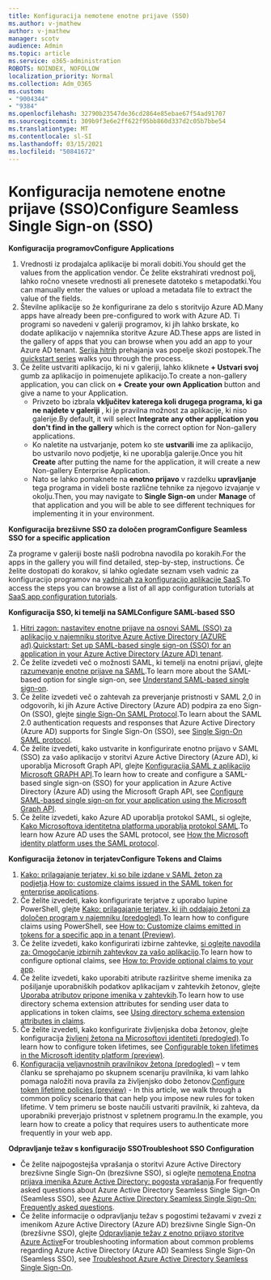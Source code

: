 ```yaml
---
title: Konfiguracija nemotene enotne prijave (SSO)
ms.author: v-jmathew
author: v-jmathew
manager: scotv
audience: Admin
ms.topic: article
ms.service: o365-administration
ROBOTS: NOINDEX, NOFOLLOW
localization_priority: Normal
ms.collection: Adm_O365
ms.custom:
- "9004344"
- "9384"
ms.openlocfilehash: 32790b23547de36cd2864e85ebae67f54ad91707
ms.sourcegitcommit: 309b9f3e6e2ff622f95bb860d337d2c05b7bbe54
ms.translationtype: MT
ms.contentlocale: sl-SI
ms.lasthandoff: 03/15/2021
ms.locfileid: "50841672"
---
```

# <a name="configure-seamless-single-sign-on-sso"></a><span data-ttu-id="7f2ee-102">Konfiguracija nemotene enotne prijave (SSO)</span><span class="sxs-lookup"><span data-stu-id="7f2ee-102">Configure Seamless Single Sign-on (SSO)</span></span>

<span data-ttu-id="7f2ee-103">**Konfiguracija programov**</span><span class="sxs-lookup"><span data-stu-id="7f2ee-103">**Configure Applications**</span></span>

1. <span data-ttu-id="7f2ee-104">Vrednosti iz prodajalca aplikacije bi morali dobiti.</span><span class="sxs-lookup"><span data-stu-id="7f2ee-104">You should get the values from the application vendor.</span></span> <span data-ttu-id="7f2ee-105">Če želite ekstrahirati vrednost polj, lahko ročno vnesete vrednosti ali prenesete datoteko s metapodatki.</span><span class="sxs-lookup"><span data-stu-id="7f2ee-105">You can manually enter the values or upload a metadata file to extract the value of the fields.</span></span>
2. <span data-ttu-id="7f2ee-106">Številne aplikacije so že konfigurirane za delo s storitvijo Azure AD.</span><span class="sxs-lookup"><span data-stu-id="7f2ee-106">Many apps have already been pre-configured to work with Azure AD.</span></span> <span data-ttu-id="7f2ee-107">Ti programi so navedeni v galeriji programov, ki jih lahko brskate, ko dodate aplikacijo v najemnika storitve Azure AD.</span><span class="sxs-lookup"><span data-stu-id="7f2ee-107">These apps are listed in the gallery of apps that you can browse when you add an app to your Azure AD tenant.</span></span> <span data-ttu-id="7f2ee-108">[Serija hitrih](https://docs.microsoft.com/azure/active-directory/manage-apps/add-application-portal-configure) prehajanja vas popelje skozi postopek.</span><span class="sxs-lookup"><span data-stu-id="7f2ee-108">The [quickstart series](https://docs.microsoft.com/azure/active-directory/manage-apps/add-application-portal-configure) walks you through the process.</span></span>
3. <span data-ttu-id="7f2ee-109">Če želite ustvariti aplikacijo, ki ni v galeriji, lahko kliknete **+ Ustvari svoj** gumb za aplikacijo in poimenujete aplikacijo.</span><span class="sxs-lookup"><span data-stu-id="7f2ee-109">To create a non-gallery application, you can click on **+ Create your own Application** button and give a name to your Application.</span></span>
    - <span data-ttu-id="7f2ee-110">Privzeto bo izbrala **vključitev katerega koli drugega programa, ki ga ne najdete v galeriji** , ki je pravilna možnost za aplikacije, ki niso galerije.</span><span class="sxs-lookup"><span data-stu-id="7f2ee-110">By default, it will select **Integrate any other application you don't find in the gallery** which is the correct option for Non-gallery applications.</span></span>
    - <span data-ttu-id="7f2ee-111">Ko naletite na ustvarjanje, potem ko ste **ustvarili** ime za aplikacijo, bo ustvarilo novo podjetje, ki ne uporablja galerije.</span><span class="sxs-lookup"><span data-stu-id="7f2ee-111">Once you hit **Create** after putting the name for the application, it will create a new Non-gallery Enterprise Application.</span></span>
    - <span data-ttu-id="7f2ee-112">Nato se lahko pomaknete na **enotno prijavo** v razdelku **upravljanje** tega programa in videli boste različne tehnike za njegovo izvajanje v okolju.</span><span class="sxs-lookup"><span data-stu-id="7f2ee-112">Then, you may navigate to **Single Sign-on** under **Manage** of that application and you will be able to see different techniques for implementing it in your environment.</span></span>

<span data-ttu-id="7f2ee-113">**Konfiguracija brezšivne SSO za določen program**</span><span class="sxs-lookup"><span data-stu-id="7f2ee-113">**Configure Seamless SSO for a specific application**</span></span>

<span data-ttu-id="7f2ee-114">Za programe v galeriji boste našli podrobna navodila po korakih.</span><span class="sxs-lookup"><span data-stu-id="7f2ee-114">For the apps in the gallery you will find detailed, step-by-step, instructions.</span></span> <span data-ttu-id="7f2ee-115">Če želite dostopati do korakov, si lahko ogledate seznam vseh vadnic za konfiguracijo programov na [vadnicah za konfiguracijo aplikacije SaaS](https://docs.microsoft.com/azure/active-directory/saas-apps/tutorial-list).</span><span class="sxs-lookup"><span data-stu-id="7f2ee-115">To access the steps you can browse a list of all app configuration tutorials at [SaaS app configuration tutorials](https://docs.microsoft.com/azure/active-directory/saas-apps/tutorial-list).</span></span>

<span data-ttu-id="7f2ee-116">**Konfiguracija SSO, ki temelji na SAML**</span><span class="sxs-lookup"><span data-stu-id="7f2ee-116">**Configure SAML-based SSO**</span></span>

1. <span data-ttu-id="7f2ee-117">[Hitri zagon: nastavitev enotne prijave na osnovi SAML (SSO) za aplikacijo v najemniku storitve Azure Active Directory (AZURE ad)](https://docs.microsoft.com/azure/active-directory/manage-apps/add-application-portal-setup-sso).</span><span class="sxs-lookup"><span data-stu-id="7f2ee-117">[Quickstart: Set up SAML-based single sign-on (SSO) for an application in your Azure Active Directory (Azure AD) tenant](https://docs.microsoft.com/azure/active-directory/manage-apps/add-application-portal-setup-sso).</span></span>
2. <span data-ttu-id="7f2ee-118">Če želite izvedeti več o možnosti SAML, ki temelji na enotni prijavi, glejte [razumevanje enotne prijave na SAML](https://docs.microsoft.com/azure/active-directory/manage-apps/configure-saml-single-sign-on).</span><span class="sxs-lookup"><span data-stu-id="7f2ee-118">To learn more about the SAML-based option for single sign-on, see [Understand SAML-based single sign-on](https://docs.microsoft.com/azure/active-directory/manage-apps/configure-saml-single-sign-on).</span></span>
3. <span data-ttu-id="7f2ee-119">Če želite izvedeti več o zahtevah za preverjanje pristnosti v SAML 2,0 in odgovorih, ki jih Azure Active Directory (Azure AD) podpira za eno Sign-On (SSO), glejte [single Sign-On SAML Protocol](https://docs.microsoft.com/azure/active-directory/develop/single-sign-on-saml-protocol).</span><span class="sxs-lookup"><span data-stu-id="7f2ee-119">To learn about the SAML 2.0 authentication requests and responses that Azure Active Directory (Azure AD) supports for Single Sign-On (SSO), see [Single Sign-On SAML protocol](https://docs.microsoft.com/azure/active-directory/develop/single-sign-on-saml-protocol).</span></span>
4. <span data-ttu-id="7f2ee-120">Če želite izvedeti, kako ustvarite in konfigurirate enotno prijavo v SAML (SSO) za vašo aplikacijo v storitvi Azure Active Directory (Azure AD), ki uporablja Microsoft Graph API, glejte [Konfiguracija SAML z aplikacijo Microsoft GRAPH API](https://docs.microsoft.com/graph/application-saml-sso-configure-api).</span><span class="sxs-lookup"><span data-stu-id="7f2ee-120">To learn how to create and configure a SAML-based single sign-on (SSO) for your application in Azure Active Directory (Azure AD) using the Microsoft Graph API, see [Configure SAML-based single sign-on for your application using the Microsoft Graph API](https://docs.microsoft.com/graph/application-saml-sso-configure-api).</span></span>
5. <span data-ttu-id="7f2ee-121">Če želite izvedeti, kako Azure AD uporablja protokol SAML, si oglejte, [Kako Microsoftova identitetna platforma uporablja protokol SAML](https://docs.microsoft.com/azure/active-directory/develop/active-directory-saml-protocol-reference).</span><span class="sxs-lookup"><span data-stu-id="7f2ee-121">To learn how Azure AD uses the SAML protocol, see [How the Microsoft identity platform uses the SAML protocol](https://docs.microsoft.com/azure/active-directory/develop/active-directory-saml-protocol-reference).</span></span>

<span data-ttu-id="7f2ee-122">**Konfiguracija žetonov in terjatev**</span><span class="sxs-lookup"><span data-stu-id="7f2ee-122">**Configure Tokens and Claims**</span></span>

1. <span data-ttu-id="7f2ee-123">[Kako: prilagajanje terjatev, ki so bile izdane v SAML žeton za podjetja](https://docs.microsoft.com/azure/active-directory/develop/active-directory-saml-claims-customization).</span><span class="sxs-lookup"><span data-stu-id="7f2ee-123">[How to: customize claims issued in the SAML token for enterprise applications](https://docs.microsoft.com/azure/active-directory/develop/active-directory-saml-claims-customization).</span></span>
2. <span data-ttu-id="7f2ee-124">Če želite izvedeti, kako konfigurirate terjatve z uporabo lupine PowerShell, glejte [Kako: prilagajanje terjatev, ki jih oddajajo žetoni za določen program v najemniku (predogled)](https://docs.microsoft.com/azure/active-directory/develop/active-directory-claims-mapping).</span><span class="sxs-lookup"><span data-stu-id="7f2ee-124">To learn how to configure claims using PowerShell, see [How to: Customize claims emitted in tokens for a specific app in a tenant (Preview)](https://docs.microsoft.com/azure/active-directory/develop/active-directory-claims-mapping).</span></span>
3. <span data-ttu-id="7f2ee-125">Če želite izvedeti, kako konfigurirati izbirne zahtevke, [si oglejte navodila za: Omogočanje izbirnih zahtevkov za vašo aplikacijo](https://docs.microsoft.com/azure/active-directory/develop/active-directory-optional-claims).</span><span class="sxs-lookup"><span data-stu-id="7f2ee-125">To learn how to configure optional claims, see [How to: Provide optional claims to your app](https://docs.microsoft.com/azure/active-directory/develop/active-directory-optional-claims).</span></span>
4. <span data-ttu-id="7f2ee-126">Če želite izvedeti, kako uporabiti atribute razširitve sheme imenika za pošiljanje uporabniških podatkov aplikacijam v zahtevkih žetonov, glejte [Uporaba atributov pripone imenika v zahtevkih](https://docs.microsoft.com/azure/active-directory/develop/active-directory-schema-extensions).</span><span class="sxs-lookup"><span data-stu-id="7f2ee-126">To learn how to use directory schema extension attributes for sending user data to applications in token claims, see [Using directory schema extension attributes in claims](https://docs.microsoft.com/azure/active-directory/develop/active-directory-schema-extensions).</span></span>
5. <span data-ttu-id="7f2ee-127">Če želite izvedeti, kako konfigurirate življenjska doba žetonov, glejte konfiguracija [življenj žetona na Microsoftovi identiteti (predogled)](https://docs.microsoft.com/azure/active-directory/develop/active-directory-configurable-token-lifetimes).</span><span class="sxs-lookup"><span data-stu-id="7f2ee-127">To learn how to configure token lifetimes, see [Configurable token lifetimes in the Microsoft identity platform (preview)](https://docs.microsoft.com/azure/active-directory/develop/active-directory-configurable-token-lifetimes).</span></span>
6. <span data-ttu-id="7f2ee-128">[Konfiguracija veljavnostnih pravilnikov žetona (predogled)](https://docs.microsoft.com/azure/active-directory/develop/configure-token-lifetimes) – v tem članku se sprehajamo po skupnem scenariju pravilnika, ki vam lahko pomaga naložiti nova pravila za življenjsko dobo žetonov.</span><span class="sxs-lookup"><span data-stu-id="7f2ee-128">[Configure token lifetime policies (preview)](https://docs.microsoft.com/azure/active-directory/develop/configure-token-lifetimes) - In this article, we walk through a common policy scenario that can help you impose new rules for token lifetime.</span></span> <span data-ttu-id="7f2ee-129">V tem primeru se boste naučili ustvariti pravilnik, ki zahteva, da uporabniki preverjajo pristnost v spletnem programu.</span><span class="sxs-lookup"><span data-stu-id="7f2ee-129">In the example, you learn how to create a policy that requires users to authenticate more frequently in your web app.</span></span>

<span data-ttu-id="7f2ee-130">**Odpravljanje težav s konfiguracijo SSO**</span><span class="sxs-lookup"><span data-stu-id="7f2ee-130">**Troubleshoot SSO Configuration**</span></span>

- <span data-ttu-id="7f2ee-131">Če želite najpogostejša vprašanja o storitvi Azure Active Directory brezšivne Single Sign-On (brezšivne SSO), si oglejte [nemotena Enotna prijava imenika Azure Active Directory: pogosta vprašanja](https://docs.microsoft.com/azure/active-directory/hybrid/how-to-connect-sso-faq).</span><span class="sxs-lookup"><span data-stu-id="7f2ee-131">For frequently asked questions about Azure Active Directory Seamless Single Sign-On (Seamless SSO), see [Azure Active Directory Seamless Single Sign-On: Frequently asked questions](https://docs.microsoft.com/azure/active-directory/hybrid/how-to-connect-sso-faq).</span></span>
- <span data-ttu-id="7f2ee-132">Če želite informacije o odpravljanju težav s pogostimi težavami v zvezi z imenikom Azure Active Directory (Azure AD) brezšivne Single Sign-On (brezšivne SSO), glejte [Odpravljanje težav z enotno prijavo storitve Azure Active](https://docs.microsoft.com/azure/active-directory/hybrid/tshoot-connect-sso)</span><span class="sxs-lookup"><span data-stu-id="7f2ee-132">For troubleshooting information about common problems regarding Azure Active Directory (Azure AD) Seamless Single Sign-On (Seamless SSO), see [Troubleshoot Azure Active Directory Seamless Single Sign-On](https://docs.microsoft.com/azure/active-directory/hybrid/tshoot-connect-sso).</span></span>
